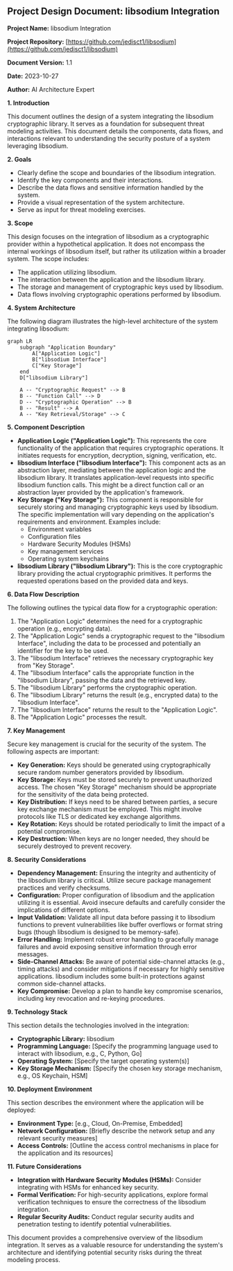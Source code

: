 
## Project Design Document: libsodium Integration

**Project Name:** libsodium Integration

**Project Repository:** [https://github.com/jedisct1/libsodium](https://github.com/jedisct1/libsodium)

**Document Version:** 1.1

**Date:** 2023-10-27

**Author:** AI Architecture Expert

**1. Introduction**

This document outlines the design of a system integrating the libsodium cryptographic library. It serves as a foundation for subsequent threat modeling activities. This document details the components, data flows, and interactions relevant to understanding the security posture of a system leveraging libsodium.

**2. Goals**

*   Clearly define the scope and boundaries of the libsodium integration.
*   Identify the key components and their interactions.
*   Describe the data flows and sensitive information handled by the system.
*   Provide a visual representation of the system architecture.
*   Serve as input for threat modeling exercises.

**3. Scope**

This design focuses on the integration of libsodium as a cryptographic provider within a hypothetical application. It does not encompass the internal workings of libsodium itself, but rather its utilization within a broader system. The scope includes:

*   The application utilizing libsodium.
*   The interaction between the application and the libsodium library.
*   The storage and management of cryptographic keys used by libsodium.
*   Data flows involving cryptographic operations performed by libsodium.

**4. System Architecture**

The following diagram illustrates the high-level architecture of the system integrating libsodium:

```mermaid
graph LR
    subgraph "Application Boundary"
        A["Application Logic"]
        B["libsodium Interface"]
        C["Key Storage"]
    end
    D["libsodium Library"]

    A -- "Cryptographic Request" --> B
    B -- "Function Call" --> D
    D -- "Cryptographic Operation" --> B
    B -- "Result" --> A
    A -- "Key Retrieval/Storage" --> C
```

**5. Component Description**

*   **Application Logic ("Application Logic"):** This represents the core functionality of the application that requires cryptographic operations. It initiates requests for encryption, decryption, signing, verification, etc.
*   **libsodium Interface ("libsodium Interface"):** This component acts as an abstraction layer, mediating between the application logic and the libsodium library. It translates application-level requests into specific libsodium function calls. This might be a direct function call or an abstraction layer provided by the application's framework.
*   **Key Storage ("Key Storage"):** This component is responsible for securely storing and managing cryptographic keys used by libsodium. The specific implementation will vary depending on the application's requirements and environment. Examples include:
    *   Environment variables
    *   Configuration files
    *   Hardware Security Modules (HSMs)
    *   Key management services
    *   Operating system keychains
*   **libsodium Library ("libsodium Library"):** This is the core cryptographic library providing the actual cryptographic primitives. It performs the requested operations based on the provided data and keys.

**6. Data Flow Description**

The following outlines the typical data flow for a cryptographic operation:

1. The "Application Logic" determines the need for a cryptographic operation (e.g., encrypting data).
2. The "Application Logic" sends a cryptographic request to the "libsodium Interface", including the data to be processed and potentially an identifier for the key to be used.
3. The "libsodium Interface" retrieves the necessary cryptographic key from "Key Storage".
4. The "libsodium Interface" calls the appropriate function in the "libsodium Library", passing the data and the retrieved key.
5. The "libsodium Library" performs the cryptographic operation.
6. The "libsodium Library" returns the result (e.g., encrypted data) to the "libsodium Interface".
7. The "libsodium Interface" returns the result to the "Application Logic".
8. The "Application Logic" processes the result.

**7. Key Management**

Secure key management is crucial for the security of the system. The following aspects are important:

*   **Key Generation:** Keys should be generated using cryptographically secure random number generators provided by libsodium.
*   **Key Storage:** Keys must be stored securely to prevent unauthorized access. The chosen "Key Storage" mechanism should be appropriate for the sensitivity of the data being protected.
*   **Key Distribution:** If keys need to be shared between parties, a secure key exchange mechanism must be employed. This might involve protocols like TLS or dedicated key exchange algorithms.
*   **Key Rotation:** Keys should be rotated periodically to limit the impact of a potential compromise.
*   **Key Destruction:** When keys are no longer needed, they should be securely destroyed to prevent recovery.

**8. Security Considerations**

*   **Dependency Management:** Ensuring the integrity and authenticity of the libsodium library is critical. Utilize secure package management practices and verify checksums.
*   **Configuration:** Proper configuration of libsodium and the application utilizing it is essential. Avoid insecure defaults and carefully consider the implications of different options.
*   **Input Validation:**  Validate all input data before passing it to libsodium functions to prevent vulnerabilities like buffer overflows or format string bugs (though libsodium is designed to be memory-safe).
*   **Error Handling:** Implement robust error handling to gracefully manage failures and avoid exposing sensitive information through error messages.
*   **Side-Channel Attacks:** Be aware of potential side-channel attacks (e.g., timing attacks) and consider mitigations if necessary for highly sensitive applications. libsodium includes some built-in protections against common side-channel attacks.
*   **Key Compromise:**  Develop a plan to handle key compromise scenarios, including key revocation and re-keying procedures.

**9. Technology Stack**

This section details the technologies involved in the integration:

*   **Cryptographic Library:** libsodium
*   **Programming Language:**  [Specify the programming language used to interact with libsodium, e.g., C, Python, Go]
*   **Operating System:** [Specify the target operating system(s)]
*   **Key Storage Mechanism:** [Specify the chosen key storage mechanism, e.g., OS Keychain, HSM]

**10. Deployment Environment**

This section describes the environment where the application will be deployed:

*   **Environment Type:** [e.g., Cloud, On-Premise, Embedded]
*   **Network Configuration:** [Briefly describe the network setup and any relevant security measures]
*   **Access Controls:** [Outline the access control mechanisms in place for the application and its resources]

**11. Future Considerations**

*   **Integration with Hardware Security Modules (HSMs):**  Consider integrating with HSMs for enhanced key security.
*   **Formal Verification:** For high-security applications, explore formal verification techniques to ensure the correctness of the libsodium integration.
*   **Regular Security Audits:** Conduct regular security audits and penetration testing to identify potential vulnerabilities.

This document provides a comprehensive overview of the libsodium integration. It serves as a valuable resource for understanding the system's architecture and identifying potential security risks during the threat modeling process.
